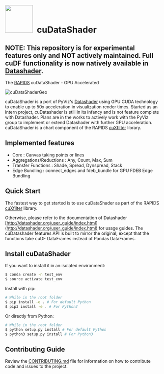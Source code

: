 # <div align="left"><img src="https://rapids.ai/assets/images/rapids_logo.png" width="90px"/>&nbsp; cuDataShader</div>
## NOTE: This repository is for experimental features only and NOT actively maintained. Full cuDF functionality is now natively available in [Datashader](https://datashader.org/user_guide/Performance.html#Data-objects). 

The [RAPIDS](https://rapids.ai) cuDataShader - GPU Accelerated

![cuDataShaderGeo](https://github.com/rapidsai/cuDataShader/blob/main/files/cuDataShader.png)

cuDataShader is a port of PyViz's [Datashader](http://datashader.org/) using GPU CUDA technology to enable up to 50x acceleration in visualization render times. Started as an intern project, cuDatashader is still in its infancy and is not feature complete with Datashader. Plans are in the works to actively work with the PyViz group to implement or extend Datashader with further GPU acceleration. cuDataShader is a chart component of the RAPIDS [cuXfilter](https://github.com/rapidsai/cuxfilter) library.


## Implemented features

- Core : Canvas taking points or lines
- Aggregations/Reductions : Any, Count, Max, Sum
- Transfer Functions : Shade, Spread, Dynspread, Stack
- Edge Bundling : connect_edges and fdeb_bundle for GPU FDEB Edge Bundling

## Quick Start

The fastest way to get started is to use cuDataShader as part of the RAPIDS [cuXfilter](https://github.com/rapidsai/cuxfilter) library. 

Otherwise, please refer to the documentation of Datashader [http://datashader.org/user_guide/index.html](http://datashader.org/user_guide/index.html) for usage guides. The cuDatashader features API is built to mirror the original, except that the functions take cuDF DataFrames instead of Pandas DataFrames.

## Install cuDataShader

If you want to install it in an isolated environment:
```sh
$ conda create -n test_env
$ source activate test_env
```

Install with pip:
```sh
# While in the root folder
$ pip install -e . # For default Python
$ pip3 install -e . # For Python3
```

Or directly from Python:
```sh
# While in the root folder
$ python setup.py install # For default Python
$ python3 setup.py install # For Python3
```

## Contributing Guide

Review the [CONTRIBUTING.md](https://github.com/rapidsai/cuDataShader/blob/main/CONTRIBUTING.md) file for information on how to contribute code and issues to the project.


